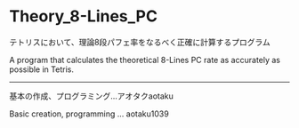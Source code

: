 # Theory_8-Lines_PC

テトリスにおいて、理論8段パフェ率をなるべく正確に計算するプログラム

A program that calculates the theoretical 8-Lines PC rate as accurately as possible in Tetris.

---

基本の作成、プログラミング...アオタクaotaku

Basic creation, programming ... aotaku1039
